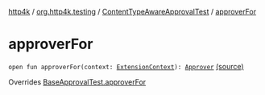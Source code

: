 [http4k](../../index.md) / [org.http4k.testing](../index.md) / [ContentTypeAwareApprovalTest](index.md) / [approverFor](./approver-for.md)

# approverFor

`open fun approverFor(context: `[`ExtensionContext`](https://junit.org/junit5/docs/5.5.2/api/org/junit/jupiter/api/extension/ExtensionContext.html)`): `[`Approver`](../-approver/index.md) [(source)](https://github.com/http4k/http4k/blob/master/http4k-testing-approval/src/main/kotlin/org/http4k/testing/ApprovalTest.kt#L65)

Overrides [BaseApprovalTest.approverFor](../-base-approval-test/approver-for.md)

